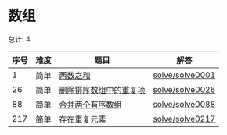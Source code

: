 # 数组

<!--- table -->

总计: 4

| 序号 | 难度 | 题目                                                                                            | 解答                                  |
| ---- | ---- | ----------------------------------------------------------------------------------------------- | ------------------------------------- |
| 1    | 简单 | [两数之和](https://leetcode-cn.com/problems/two-sum/)                                           | [solve/solve0001](../solve/solve0001) |
| 26   | 简单 | [删除排序数组中的重复项](https://leetcode-cn.com/problems/remove-duplicates-from-sorted-array/) | [solve/solve0026](../solve/solve0026) |
| 88   | 简单 | [合并两个有序数组](https://leetcode-cn.com/problems/merge-sorted-array/)                        | [solve/solve0088](../solve/solve0088) |
| 217  | 简单 | [存在重复元素](https://leetcode-cn.com/problems/contains-duplicate/)                            | [solve/solve0217](../solve/solve0217) |
